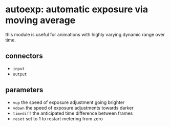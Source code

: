 # autoexp: automatic exposure via moving average

this module is useful for animations with highly varying
dynamic range over time.

## connectors

* `input`
* `output`

## parameters

* `vup` the speed of exposure adjustment going brighter
* `vdown` the speed of exposure adjustments towards darker
* `timediff` the anticipated time difference between frames
* `reset` set to 1 to restart metering from zero
